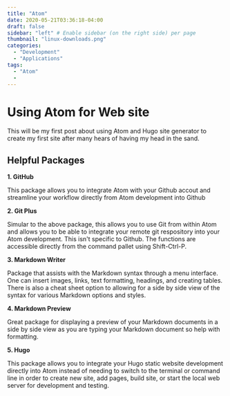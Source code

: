 ```yaml
---
title: "Atom"
date: 2020-05-21T03:36:18-04:00
draft: false
sidebar: "left" # Enable sidebar (on the right side) per page
thumbnail: "linux-downloads.png"
categories:
  - "Development"
  - "Applications"
tags:
  - "Atom"
  -
---
```


# Using Atom for Web site

This will be my first post about using Atom and Hugo site generator to create my first site after many hears of having my head in the sand.


## Helpful Packages

**1. GitHub**

  This package allows you to integrate Atom with your Github accout and streamline your workflow directly from Atom development into Github

**2. Git Plus**

  Simular to the above package, this allows you to use Git from within Atom and allows you to be able to integrate your remote git respository into your Atom development.  This isn't specific to Github.  The functions are accessible directly from the command pallet using Shift-Ctrl-P.

**3. Markdown Writer**

  Package that assists with the Markdown syntax through a menu interface.  One can insert images, links, text formatting, headings, and creating tables.  There is also a cheat sheet option to allowing for a side by side view of the syntax for various Markdown options and styles.

**4. Markdown Preview**

  Great package for displaying a preview of your Markdown documents in a side by side view as you are typing your Markdown document so help with formatting.

**5. Hugo**

  This package allows you to integrate your Hugo static website development directly into Atom instead of needing to switch to the terminal or command line in order to create new site, add pages, build site, or start the local web server for development and testing.
